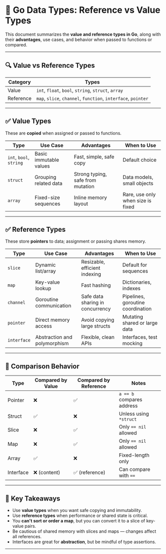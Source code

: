 # 📘 Go Data Types: Reference vs Value Types

This document summarizes the **value and reference types in Go**, along with their **advantages**, use cases, and behavior when passed to functions or compared.

---

## 🔍 Value vs Reference Types

| Category   | Types                                                                 |
|------------|-----------------------------------------------------------------------|
| Value      | `int`, `float`, `bool`, `string`, `struct`, `array`                  |
| Reference  | `map`, `slice`, `channel`, `function`, `interface`, `pointer`        |

---

## ✅ Value Types

These are **copied** when assigned or passed to functions.

| Type        | Use Case                      | Advantages                          | When to Use                         |
|-------------|-------------------------------|-------------------------------------|-------------------------------------|
| `int`, `bool`, `string` | Basic immutable values      | Fast, simple, safe copy             | Default choice                      |
| `struct`    | Grouping related data         | Strong typing, safe from mutation   | Data models, small objects          |
| `array`     | Fixed-size sequences          | Inline memory layout                | Rare, use only when size is fixed   |

---

## ✅ Reference Types

These store **pointers** to data; assignment or passing shares memory.

| Type        | Use Case                      | Advantages                          | When to Use                         |
|-------------|-------------------------------|-------------------------------------|-------------------------------------|
| `slice`     | Dynamic list/array            | Resizable, efficient indexing       | Default for sequences               |
| `map`       | Key-value lookup              | Fast hashing                        | Dictionaries, indexes               |
| `channel`   | Goroutine communication       | Safe data sharing in concurrency    | Pipelines, goroutine coordination   |
| `pointer`   | Direct memory access          | Avoid copying large structs         | Mutating shared or large data       |
| `interface` | Abstraction and polymorphism  | Flexible, clean APIs                | Interfaces, test mocking            |

---

## 🧪 Comparison Behavior

| Type       | Compared by Value | Compared by Reference | Notes                              |
|------------|-------------------|------------------------|------------------------------------|
| Pointer    | ❌                | ✅                     | `a == b` compares address          |
| Struct     | ✅                | ❌                     | Unless using `*struct`             |
| Slice      | ❌                | ✅                     | Only `== nil` allowed              |
| Map        | ❌                | ✅                     | Only `== nil` allowed              |
| Array      | ✅                | ❌                     | Fixed-length only                  |
| Interface  | ❌ (content)      | ✅ (reference)         | Can compare with `==`              |

---

## 📌 Key Takeaways

- Use **value types** when you want safe copying and immutability.
- Use **reference types** when performance or shared state is critical.
- You **can't sort or order a map**, but you can convert it to a slice of key-value pairs.
- Be cautious of shared memory with slices and maps — changes affect all references.
- Interfaces are great for **abstraction**, but be mindful of type assertions.

---
